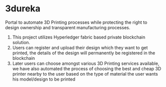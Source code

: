 # 3dureka
Portal to automate 3D Printing processes while protecting the right to design ownership and transparent manufacturing processes. 

1. This project utilizes Hyperledger fabric based private blockchain solution.
2. Users can register and upload their design which they want to get printed, the details of the design will permanently be registered in the blockchain
3. Later users can choose amongst various 3D Printing services available, we have also automated the process of choosing the best and cheap 3D printer nearby to the user
   based on the type of material the user wants his model/design to be printed
